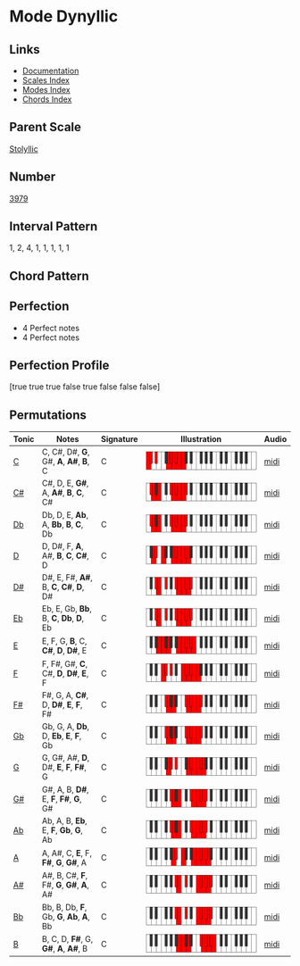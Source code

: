 # Mode Dynyllic

## Links

- [Documentation](index.md)
- [Scales Index](Scales.md)
- [Modes Index](Modes.md)
- [Chords Index](Chords.md)

## Parent Scale

[Stolyllic](ScaleStolyllic.md)

## Number

[3979](https://ianring.com/musictheory/scales/3979)

## Interval Pattern

1, 2, 4, 1, 1, 1, 1, 1

## Chord Pattern



## Perfection

- 4 Perfect notes
- 4 Perfect notes

## Perfection Profile

[true true true false true false false false]

## Permutations

| Tonic | Notes | Signature | Illustration | Audio |
|-------|-------|-----------|--------------|-------|
| [C](ModeCNaturalDynyllic.md) | C, C#, D#, **G**, G#, **A**, **A#**, **B**, C | C | ![CNaturalDynyllic](ModeCNaturalDynyllic.png) | [midi](https://github.com/edipermadi/music/blob/main/docs/ModeCNaturalDynyllic.mid?raw=true) |
| [C#](ModeCSharpDynyllic.md) | C#, D, E, **G#**, A, **A#**, **B**, **C**, C# | C | ![CSharpDynyllic](ModeCSharpDynyllic.png) | [midi](https://github.com/edipermadi/music/blob/main/docs/ModeCSharpDynyllic.mid?raw=true) |
| [Db](ModeDFlatDynyllic.md) | Db, D, E, **Ab**, A, **Bb**, **B**, **C**, Db | C | ![DFlatDynyllic](ModeDFlatDynyllic.png) | [midi](https://github.com/edipermadi/music/blob/main/docs/ModeDFlatDynyllic.mid?raw=true) |
| [D](ModeDNaturalDynyllic.md) | D, D#, F, **A**, A#, **B**, **C**, **C#**, D | C | ![DNaturalDynyllic](ModeDNaturalDynyllic.png) | [midi](https://github.com/edipermadi/music/blob/main/docs/ModeDNaturalDynyllic.mid?raw=true) |
| [D#](ModeDSharpDynyllic.md) | D#, E, F#, **A#**, B, **C**, **C#**, **D**, D# | C | ![DSharpDynyllic](ModeDSharpDynyllic.png) | [midi](https://github.com/edipermadi/music/blob/main/docs/ModeDSharpDynyllic.mid?raw=true) |
| [Eb](ModeEFlatDynyllic.md) | Eb, E, Gb, **Bb**, B, **C**, **Db**, **D**, Eb | C | ![EFlatDynyllic](ModeEFlatDynyllic.png) | [midi](https://github.com/edipermadi/music/blob/main/docs/ModeEFlatDynyllic.mid?raw=true) |
| [E](ModeENaturalDynyllic.md) | E, F, G, **B**, C, **C#**, **D**, **D#**, E | C | ![ENaturalDynyllic](ModeENaturalDynyllic.png) | [midi](https://github.com/edipermadi/music/blob/main/docs/ModeENaturalDynyllic.mid?raw=true) |
| [F](ModeFNaturalDynyllic.md) | F, F#, G#, **C**, C#, **D**, **D#**, **E**, F | C | ![FNaturalDynyllic](ModeFNaturalDynyllic.png) | [midi](https://github.com/edipermadi/music/blob/main/docs/ModeFNaturalDynyllic.mid?raw=true) |
| [F#](ModeFSharpDynyllic.md) | F#, G, A, **C#**, D, **D#**, **E**, **F**, F# | C | ![FSharpDynyllic](ModeFSharpDynyllic.png) | [midi](https://github.com/edipermadi/music/blob/main/docs/ModeFSharpDynyllic.mid?raw=true) |
| [Gb](ModeGFlatDynyllic.md) | Gb, G, A, **Db**, D, **Eb**, **E**, **F**, Gb | C | ![GFlatDynyllic](ModeGFlatDynyllic.png) | [midi](https://github.com/edipermadi/music/blob/main/docs/ModeGFlatDynyllic.mid?raw=true) |
| [G](ModeGNaturalDynyllic.md) | G, G#, A#, **D**, D#, **E**, **F**, **F#**, G | C | ![GNaturalDynyllic](ModeGNaturalDynyllic.png) | [midi](https://github.com/edipermadi/music/blob/main/docs/ModeGNaturalDynyllic.mid?raw=true) |
| [G#](ModeGSharpDynyllic.md) | G#, A, B, **D#**, E, **F**, **F#**, **G**, G# | C | ![GSharpDynyllic](ModeGSharpDynyllic.png) | [midi](https://github.com/edipermadi/music/blob/main/docs/ModeGSharpDynyllic.mid?raw=true) |
| [Ab](ModeAFlatDynyllic.md) | Ab, A, B, **Eb**, E, **F**, **Gb**, **G**, Ab | C | ![AFlatDynyllic](ModeAFlatDynyllic.png) | [midi](https://github.com/edipermadi/music/blob/main/docs/ModeAFlatDynyllic.mid?raw=true) |
| [A](ModeANaturalDynyllic.md) | A, A#, C, **E**, F, **F#**, **G**, **G#**, A | C | ![ANaturalDynyllic](ModeANaturalDynyllic.png) | [midi](https://github.com/edipermadi/music/blob/main/docs/ModeANaturalDynyllic.mid?raw=true) |
| [A#](ModeASharpDynyllic.md) | A#, B, C#, **F**, F#, **G**, **G#**, **A**, A# | C | ![ASharpDynyllic](ModeASharpDynyllic.png) | [midi](https://github.com/edipermadi/music/blob/main/docs/ModeASharpDynyllic.mid?raw=true) |
| [Bb](ModeBFlatDynyllic.md) | Bb, B, Db, **F**, Gb, **G**, **Ab**, **A**, Bb | C | ![BFlatDynyllic](ModeBFlatDynyllic.png) | [midi](https://github.com/edipermadi/music/blob/main/docs/ModeBFlatDynyllic.mid?raw=true) |
| [B](ModeBNaturalDynyllic.md) | B, C, D, **F#**, G, **G#**, **A**, **A#**, B | C | ![BNaturalDynyllic](ModeBNaturalDynyllic.png) | [midi](https://github.com/edipermadi/music/blob/main/docs/ModeBNaturalDynyllic.mid?raw=true) |
